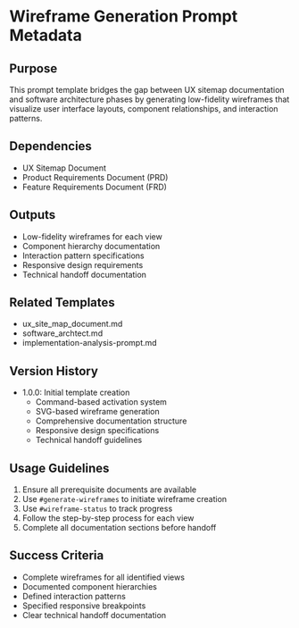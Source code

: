 # Wireframe Generation Prompt Metadata

## Purpose

This prompt template bridges the gap between UX sitemap documentation and software architecture phases by generating low-fidelity wireframes that visualize user interface layouts, component relationships, and interaction patterns.

## Dependencies

- UX Sitemap Document
- Product Requirements Document (PRD)
- Feature Requirements Document (FRD)

## Outputs

- Low-fidelity wireframes for each view
- Component hierarchy documentation
- Interaction pattern specifications
- Responsive design requirements
- Technical handoff documentation

## Related Templates

- ux_site_map_document.md
- software_archtect.md
- implementation-analysis-prompt.md

## Version History

- 1.0.0: Initial template creation
  - Command-based activation system
  - SVG-based wireframe generation
  - Comprehensive documentation structure
  - Responsive design specifications
  - Technical handoff guidelines

## Usage Guidelines

1. Ensure all prerequisite documents are available
2. Use `#generate-wireframes` to initiate wireframe creation
3. Use `#wireframe-status` to track progress
4. Follow the step-by-step process for each view
5. Complete all documentation sections before handoff

## Success Criteria

- Complete wireframes for all identified views
- Documented component hierarchies
- Defined interaction patterns
- Specified responsive breakpoints
- Clear technical handoff documentation
